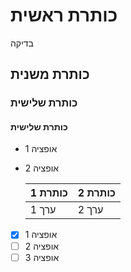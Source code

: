 # כותרת ראשית
בדיקה
## כותרת משנית
### כותרת שלישית
#### כותרת שלישית
- אופציה 1
- אופציה 2

  | כותרת 1 | כותרת 2|
  |----------|----------|
  | ערך 1 | ערך 2|

- [x] אופציה 1
- [ ] אופציה 2
- [ ] אופציה 3
